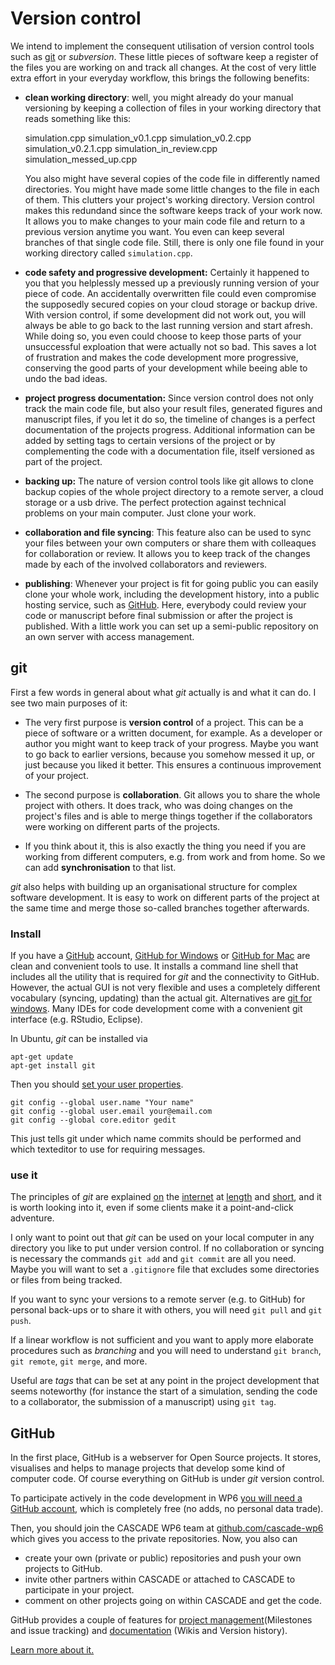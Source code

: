 # Version control


We intend to implement the consequent utilisation of version control tools such as [git](https://git-scm.com/) or *subversion*. These little pieces of software keep a register of the files you are working on and track all changes. At the cost of very little extra effort in your everyday workflow, this brings the following benefits:

- 	**clean working directory**: well, you might already do your manual versioning by keeping a collection of files in your working directory that reads something like this:

      simulation.cpp
      simulation_v0.1.cpp
      simulation_v0.2.cpp
      simulation_v0.2.1.cpp
      simulation_in_review.cpp
      simulation_messed_up.cpp

	You also might have several copies of the code file in differently named directories. You might have made some little changes to the file in each of them. This clutters your project's working directory. Version control makes this redundand since the software keeps track of your work now. It allows you to make changes to your main code file and return to a previous version anytime you want. You even can keep several branches of that single code file. Still, there is only one file found in your working directory called `simulation.cpp`.
- 	**code safety and progressive development:** Certainly it happened to you that you helplessly messed up a previously running version of your piece of code. An accidentally overwritten file could even compromise the supposedly secured copies on your cloud storage or backup drive. With version control, if some development did not work out, you will always be able to go back to the last running version and start afresh. While doing so, you even could choose to keep those parts of your unsuccessful exploation that were actually not so bad. This saves a lot of frustration and makes the code development more progressive, conserving the good parts of your development while beeing able to undo the bad ideas.
- 	**project progress documentation:** Since version control does not only track the main code file, but also your result files, generated figures and manuscript files, if you let it do so, the timeline of changes is a perfect documentation of the projects progress. Additional information can be added by setting tags to certain versions of the project or by complementing the code with a documentation file, itself versioned as part of the project.
- 	**backing up:** The nature of version control tools like git allows to clone backup copies of the whole project directory to a remote server, a cloud storage or a usb drive. The perfect protection against technical problems on your main computer. Just clone your work.
- 	**collaboration and file syncing**: This feature also can be used to sync your files between your own computers or share them with colleaques for collaboration or review. It allows you to keep track of the changes made by each of the involved collaborators and reviewers.
- 	**publishing**: Whenever your project is fit for going public you can easily clone your whole work, including the development history, into a public hosting service, such as [GitHub](https://github.com). Here, everybody could review your code or manuscript before final submission or after the project is published. With a little work you can set up a semi-public repository on an own server with access management.



## git

First a few words in general about what *git* actually is and what it can do. I see two main purposes of it:

-	The very first purpose is **version control** of a project. This can be a piece of software or a written document, for example. As a developer or author you might want to keep track of your progress. Maybe you want to go back to earlier versions, because you somehow messed it up, or just because you liked it better. This ensures a continuous improvement of your project.

-	The second purpose is **collaboration**. Git allows you to share the whole project with others. It does track, who was doing changes on the project's files and is able to merge things together if the collaborators were working on different parts of the projects.

- If you think about it, this is also exactly the thing you need if you are working from different computers, e.g. from work and from home. So we can add **synchronisation** to that list.

*git* also helps with building up an organisational structure for complex software development. It is easy to work on different parts of the project at the same time and merge those so-called branches together afterwards.

### Install

If you have a [GitHub](https://www.github.com) account, [GitHub for Windows](http://windows.github.com/) or [GitHub for Mac](https://mac.github.com/) are clean and convenient tools to use. It installs a command line shell that includes all the utility that is required for *git* and the connectivity to GitHub. However, the actual GUI is not very flexible and uses a completely different vocabulary (syncing, updating) than the actual git. Alternatives are [git for windows](https://msysgit.github.io/). Many IDEs for code development come with a convenient git interface (e.g. RStudio, Eclipse).

In Ubuntu, *git* can be installed via

    apt-get update
    apt-get install git

Then you should [set your user properties](http://git-scm.com/book/en/Getting-Started-First-Time-Git-Setup).

	git config --global user.name "Your name"
	git config --global user.email your@email.com
	git config --global core.editor gedit

This just tells git under which name commits should be performed and which texteditor to use for requiring messages.

### use it

The principles of *git* are explained [on](https://try.github.io/) the [internet](http://think-like-a-git.net/) at [length](http://git-scm.com/book) and [short](https://rogerdudler.github.io/git-guide/), and it is worth looking into it, even if some clients make it a point-and-click adventure.

I only want to point out that *git* can be used on your local computer in any directory you like to put under version control. If no collaboration or syncing is necessary the commands `git add` and `git commit` are all you need. Maybe you will want to set a `.gitignore` file that excludes some directories or files from being tracked.

If you want to sync your versions to a remote server (e.g. to GitHub) for personal back-ups or to share it with others, you will need `git pull` and `git push`.

If a linear workflow is not sufficient and you want to apply more elaborate procedures such as *branching* and  you will  need to understand `git branch`, `git remote`, `git merge`, and more.

Useful are *tags* that can be set at any point in the project development that seems noteworthy (for instance the start of a simulation, sending the code to a collaborator, the submission of a manuscript) using `git tag`.

## GitHub

In the first place, GitHub is a webserver for Open Source projects. It stores, visualises and helps to manage projects that develop some kind of computer code. Of course everything on GitHub is under *git* version control.

To participate actively in the code development in WP6 [you will need a GitHub account](https://github.com/), which is completely free (no adds, no personal data trade).

Then, you should join the CASCADE WP6 team at [github.com/cascade-wp6](https://github.com/cascade-wp6) which gives you access to the private repositories. Now, you also can

- create your own (private or public) repositories and push your own projects to GitHub.
- invite other partners within CASCADE or attached to CASCADE to participate in your project.
- comment on other projects going on within CASCADE and get the code.

GitHub provides a couple of features for [project management](opensource.md)(Milestones and issue tracking) and [documentation](documentation.md) (Wikis and Version history).

[Learn more about it.](https://help.github.com/)
